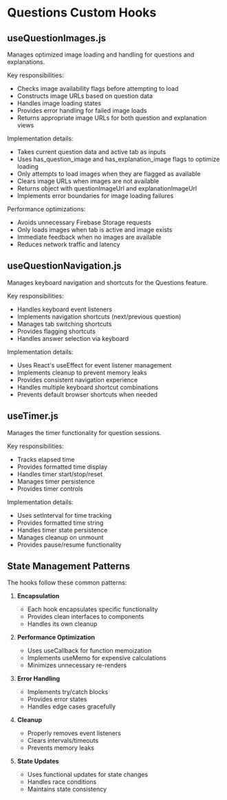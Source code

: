 # Questions Custom Hooks

## useQuestionImages.js
Manages optimized image loading and handling for questions and explanations.

Key responsibilities:
- Checks image availability flags before attempting to load
- Constructs image URLs based on question data
- Handles image loading states
- Provides error handling for failed image loads
- Returns appropriate image URLs for both question and explanation views

Implementation details:
- Takes current question data and active tab as inputs
- Uses has_question_image and has_explanation_image flags to optimize loading
- Only attempts to load images when they are flagged as available
- Clears image URLs when images are not available
- Returns object with questionImageUrl and explanationImageUrl
- Implements error boundaries for image loading failures

Performance optimizations:
- Avoids unnecessary Firebase Storage requests
- Only loads images when tab is active and image exists
- Immediate feedback when no images are available
- Reduces network traffic and latency

## useQuestionNavigation.js
Manages keyboard navigation and shortcuts for the Questions feature.

Key responsibilities:
- Handles keyboard event listeners
- Implements navigation shortcuts (next/previous question)
- Manages tab switching shortcuts
- Provides flagging shortcuts
- Handles answer selection via keyboard

Implementation details:
- Uses React's useEffect for event listener management
- Implements cleanup to prevent memory leaks
- Provides consistent navigation experience
- Handles multiple keyboard shortcut combinations
- Prevents default browser shortcuts when needed

## useTimer.js
Manages the timer functionality for question sessions.

Key responsibilities:
- Tracks elapsed time
- Provides formatted time display
- Handles timer start/stop/reset
- Manages timer persistence
- Provides timer controls

Implementation details:
- Uses setInterval for time tracking
- Provides formatted time string
- Handles timer state persistence
- Manages cleanup on unmount
- Provides pause/resume functionality

## State Management Patterns

The hooks follow these common patterns:
1. **Encapsulation**
   - Each hook encapsulates specific functionality
   - Provides clean interfaces to components
   - Handles its own cleanup

2. **Performance Optimization**
   - Uses useCallback for function memoization
   - Implements useMemo for expensive calculations
   - Minimizes unnecessary re-renders

3. **Error Handling**
   - Implements try/catch blocks
   - Provides error states
   - Handles edge cases gracefully

4. **Cleanup**
   - Properly removes event listeners
   - Clears intervals/timeouts
   - Prevents memory leaks

5. **State Updates**
   - Uses functional updates for state changes
   - Handles race conditions
   - Maintains state consistency
